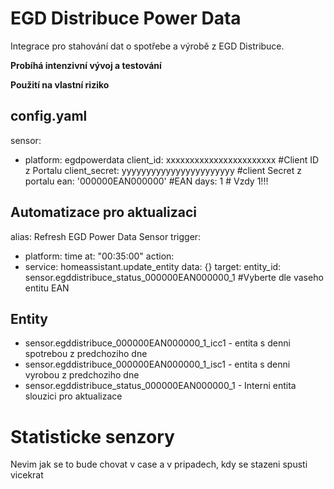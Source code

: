 # EGD Distribuce Power Data

Integrace pro stahování dat o spotřebe a výrobě z EGD Distribuce.

**Probíhá intenzivní vývoj a testování** 

**Použití na vlastní riziko**

## config.yaml

sensor:
  - platform: egdpowerdata
    client_id: xxxxxxxxxxxxxxxxxxxxxxx #Client ID z Portalu
    client_secret: yyyyyyyyyyyyyyyyyyyyyyy #client Secret z portalu
    ean: '000000EAN000000' #EAN
    days: 1 # Vzdy 1!!!


## Automatizace pro aktualizaci

alias: Refresh EGD Power Data Sensor
trigger:
  - platform: time
    at: "00:35:00"
action:
  - service: homeassistant.update_entity
    data: {}
    target:
      entity_id: sensor.egddistribuce_status_000000EAN000000_1 #Vyberte dle vaseho entitu EAN

## Entity

* sensor.egddistribuce_000000EAN000000_1_icc1 - entita s denni spotrebou z predchoziho dne
* sensor.egddistribuce_000000EAN000000_1_isc1 - entita s denni vyrobou z predchoziho dne
* sensor.egddistribuce_status_000000EAN000000_1 - Interni entita slouzici pro aktualizace

# Statisticke senzory

Nevim jak se to bude chovat v case a v pripadech, kdy se stazeni spusti vicekrat
